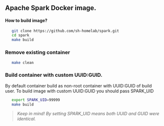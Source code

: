 ## Apache Spark Docker image.

#### How to build image?

```bash
   git clone https://github.com/sh-homelab/spark.git
   cd spark
   make build
```

### Remove existing container 

```bash
   make clean
```

### Build container with custom UUID:GUID.

By default container build as non-root container with UUID:GUID of build user.
To build image with custom UUID:GUID you should pass SPARK_UID


```bash
   export SPARK_UID=99999
   make build
```

> *Keep in mind! By setting SPARK_UID means both UUID and GUID were identical.*
